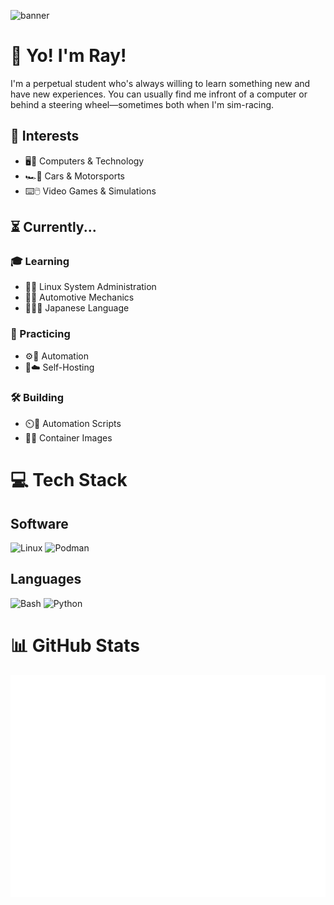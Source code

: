 ![banner](./assets/cyberpunk-pixel-city-neon-banner.gif)
# 👋 Yo! I'm Ray!
I'm a perpetual student who's always willing to learn something new and have new experiences.
You can usually find me infront of a computer or behind a steering wheel—sometimes both when I'm sim-racing.

## 💫 Interests
- 🖥️📱 Computers & Technology
- 🏎️🏁 Cars & Motorsports
- ⌨️🖱️ Video Games & Simulations

## ⏳ Currently...
### 🎓 Learning
- 🐧💉 Linux System Administration
- 🚗🔧 Automotive Mechanics
- 🎌🇯🇵 Japanese Language

### 🎯 Practicing
- ⚙️🤖 Automation
- 🏡☁️ Self-Hosting

### 🛠️ Building
- ⏲️📝 Automation Scripts
- 🐧🫙 Container Images

# 💻 Tech Stack
## Software
![Linux](https://img.shields.io/badge/Linux-FCC624?style=for-the-badge&logo=linux&logoColor=black)
![Podman](https://img.shields.io/badge/Podman-892CA0.svg?style=for-the-badge&logo=podman&logoColor=white)

## Languages
![Bash](https://img.shields.io/badge/Bash-4EAA25?style=for-the-badge&logo=gnubash&logoColor=black)
![Python](https://img.shields.io/badge/Python-FFD343?style=for-the-badge&logo=python)

# 📊 GitHub Stats
![Metrics](./assets/github-metrics.svg)

<!-- Proudly created with GPRM ( https://gprm.itsvg.in ) -->
<!---
raycadle/raycadle is a ✨ special ✨ repository because its `README.md` (this file) appears on your GitHub profile.
You can click the Preview link to take a look at your changes.
--->
